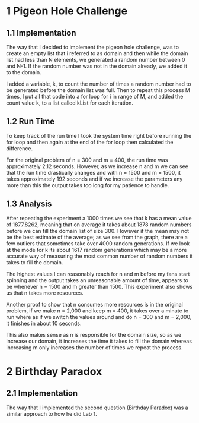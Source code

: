 # 1 Pigeon Hole Challenge
## 1.1 Implementation

The way that I decided to implement the pigeon hole challenge, was to
create an empty list that i referred to as domain and then while the domain
list had less than N elements, we generated a random number between 0 and
N-1. If the random number was not in the domain already, we added it to
the domain.

I added a variable, k, to count the number of times a random number
had to be generated before the domain list was full.
Then to repeat this process M times, I put all that code into a for loop
for i in range of M, and added the count value k, to a list called kList for
each iteration.

## 1.2 Run Time
To keep track of the run time I took the system time right before running
the for loop and then again at the end of the for loop then calculated the
difference.

For the original problem of n = 300 and m = 400, the run time was
approximately 2.12 seconds. However, as we increase n and m we can see
that the run time drastically changes and with n = 1500 and m = 1500, it
takes approximately 192 seconds and if we increase the parameters any more
than this the output takes too long for my patience to handle.

## 1.3 Analysis
After repeating the experiment a 1000 times we see that k has a mean
value of 1877.8262, meaning that on average it takes about 1878 random
numbers before we can fill the domain list of size 300. However if the mean
may not be the best estimate of the average; as we see from the graph, there
are a few outliers that sometimes take over 4000 random generations. If
we look at the mode for k its about 1617 random generations which may
be a more accurate way of measuring the most common number of random
numbers it takes to fill the domain.

The highest values I can reasonably reach for n and m before my fans start
spinning and the output takes an unreasonable amount of time, appears to
be whenever n = 1500 and m greater than 1500. This experiment also shows
us that n takes more resources.

Another proof to show that n consumes more resources is in the original
problem, if we make n = 2,000 and keep m = 400, it takes over a minute to
run where as if we switch the values around and do n = 300 and m = 2,000,
it finishes in about 10 seconds.

This also makes sense as n is responsible for the domain size, so as we
increase our domain, it increases the time it takes to fill the domain whereas
increasing m only increases the number of times we repeat the process.

# 2 Birthday Paradox
## 2.1 Implementation
The way that I implemented the second question (Birthday Paradox) was
a similar approach to how he did Lab 1.
